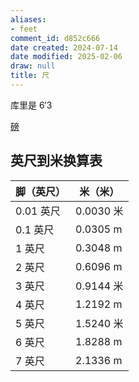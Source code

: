 ```yaml
---
aliases:
- feet
comment_id: d852c666
date created: 2024-07-14
date modified: 2025-02-06
draw: null
title: 尺
---
```

库里是 6′3

[磅](磅.md)

## 英尺到米换算表

| 脚（英尺）| 米（米）|
| ------ | -------- |
| 0.01 英尺 | 0.0030 米  |
| 0.1 英尺  | 0.0305 m |
| 1 英尺    | 0.3048 m |
| 2 英尺    | 0.6096 m |
| 3 英尺    | 0.9144 米  |
| 4 英尺    | 1.2192 m |
| 5 英尺    | 1.5240 米  |
| 6 英尺    | 1.8288 m |
| 7 英尺    | 2.1336 m |
